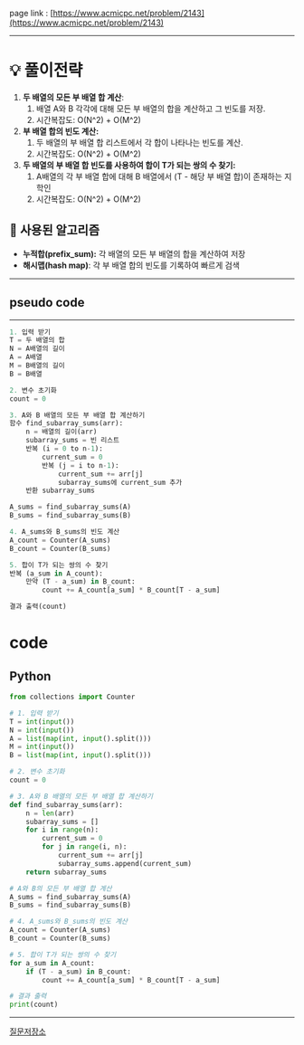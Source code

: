page link : [https://www.acmicpc.net/problem/2143](https://www.acmicpc.net/problem/2143)

---

# 💡 풀이전략
1. **두 배열의 모든 부 배열 합 계산**:
    1. 배열 A와 B 각각에 대해 모든 부 배열의 합을 계산하고 그 빈도를 저장.
    2. 시간복잡도: O(N^2) + O(M^2)
2. **부 배열 합의 빈도 계산:**
    1. 두 배열의 부 배열 합 리스트에서 각 합이 나타나는 빈도를 계산.
    2. 시간복잡도: O(N^2) + O(M^2)
3. **두 배열의 부 배열 합 빈도를 사용하여 합이 T가 되는 쌍의 수 찾기:**
    1. A배열의 각 부 배열 합에 대해 B 배열에서 (T - 해당 부 배열 합)이 존재하는 지 학인
    2. 시간복잡도: O(N^2) + O(M^2)

## 🎨 사용된 알고리즘
- **누적합(prefix_sum):** 각 배열의 모든 부 배열의 합을 계산하여 저장
- **해시맵(hash map)**: 각 부 배열 합의 빈도를 기록하여 빠르게 검색

---

## pseudo code

---

```python
1. 입력 받기
T = 두 배열의 합
N = A배열의 길이
A = A배열
M = B배열의 길이
B = B배열

2. 변수 초기화
count = 0

3. A와 B 배열의 모든 부 배열 합 계산하기
함수 find_subarray_sums(arr):
    n = 배열의 길이(arr)
    subarray_sums = 빈 리스트
    반복 (i = 0 to n-1):
        current_sum = 0
        반복 (j = i to n-1):
            current_sum += arr[j]
            subarray_sums에 current_sum 추가
    반환 subarray_sums

A_sums = find_subarray_sums(A)
B_sums = find_subarray_sums(B)

4. A_sums와 B_sums의 빈도 계산
A_count = Counter(A_sums)
B_count = Counter(B_sums)

5. 합이 T가 되는 쌍의 수 찾기
반복 (a_sum in A_count):
    만약 (T - a_sum) in B_count:
        count += A_count[a_sum] * B_count[T - a_sum]

결과 출력(count)
```

# code

## Python

```python
from collections import Counter

# 1. 입력 받기
T = int(input())
N = int(input())
A = list(map(int, input().split()))
M = int(input())
B = list(map(int, input().split()))

# 2. 변수 초기화
count = 0

# 3. A와 B 배열의 모든 부 배열 합 계산하기
def find_subarray_sums(arr):
    n = len(arr)
    subarray_sums = []
    for i in range(n):
        current_sum = 0
        for j in range(i, n):
            current_sum += arr[j]
            subarray_sums.append(current_sum)
    return subarray_sums

# A와 B의 모든 부 배열 합 계산
A_sums = find_subarray_sums(A)
B_sums = find_subarray_sums(B)

# 4. A_sums와 B_sums의 빈도 계산
A_count = Counter(A_sums)
B_count = Counter(B_sums)

# 5. 합이 T가 되는 쌍의 수 찾기
for a_sum in A_count:
    if (T - a_sum) in B_count:
        count += A_count[a_sum] * B_count[T - a_sum]

# 결과 출력
print(count)
```
---

[질문저장소](https://www.notion.so/f2e8dd1dc8214ee7920a31049c8b3da6?pvs=21)
